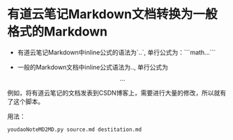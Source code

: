 # 有道云笔记Markdown文档转换为一般格式的Markdown

- 有道云笔记Markdown中inline公式的语法为\`$..$\`, 单行公式为：\`\`\`math...\`\`\`

- 一般的Markdown文档中inline公式语法为$..$, 单行公式为$$...$$

例如，将有道云笔记的文档发表到CSDN博客上，需要进行大量的修改，所以就有了这个脚本。

用法：

```shell
youdaoNoteMD2MD.py source.md destitation.md
```